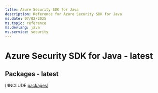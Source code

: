 ```yaml
---
title: Azure Security SDK for Java
description: Reference for Azure Security SDK for Java
ms.date: 07/02/2025
ms.topic: reference
ms.devlang: java
ms.service: security
---
```

# Azure Security SDK for Java - latest
## Packages - latest
[!INCLUDE [packages](security-index.md)]